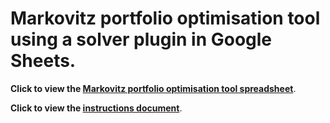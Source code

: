 # Markovitz portfolio optimisation tool using a solver plugin in Google Sheets.

**Click to view the [Markovitz portfolio optimisation tool spreadsheet](https://docs.google.com/spreadsheets/d/1OTRZ1oOG-yJLo3H3M0F6GXn3rloo3R0Ag_vTqY0cjao/edit?usp=sharing)**.

**Click to view the [instructions document](https://docs.google.com/document/d/1vjRj3RzqCF44S9txmQwcp4gLTgsiHeo0Wj0Ox0WiW-4/edit?usp=sharing)**.


